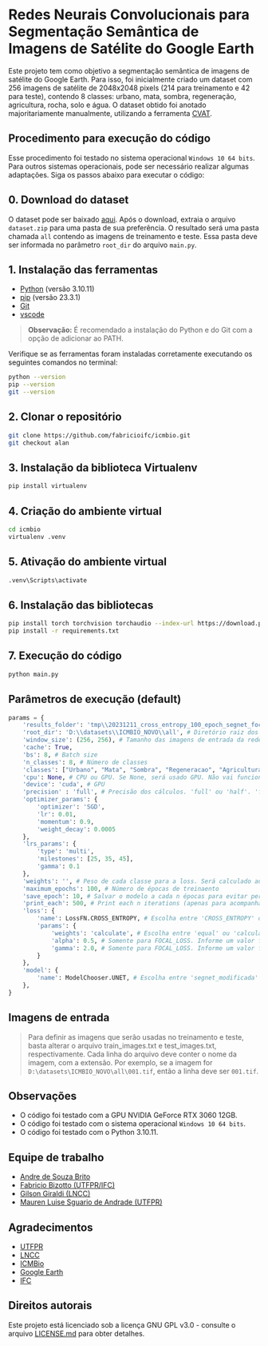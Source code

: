 # Redes Neurais Convolucionais para Segmentação Semântica de Imagens de Satélite do Google Earth

Este projeto tem como objetivo a segmentação semântica de imagens de satélite do Google Earth. Para isso, foi inicialmente criado um dataset com 256 imagens de satélite de 2048x2048 pixels (214 para treinamento e 42 para teste), contendo 8 classes: urbano, mata, sombra, regeneração, agricultura, rocha, solo e água. O dataset obtido foi anotado majoritariamente manualmente, utilizando a ferramenta [CVAT](https://github.com/opencv/cvat).

## Procedimento para execução do código

Esse procedimento foi testado no sistema operacional `Windows 10 64 bits`. Para outros sistemas operacionais, pode ser necessário realizar algumas adaptações. Siga os passos abaixo para executar o código:

## 0. Download do dataset

O dataset pode ser baixado [aqui](https://drive.google.com/file/d/1T_0pt1KxX4SYxqmsb5wnac6RYWpW5j_E/view). Após o download, extraia o arquivo `dataset.zip` para uma pasta de sua preferência. O resultado será uma pasta chamada `all` contendo as imagens de treinamento e teste. Essa pasta deve ser informada no parâmetro `root_dir` do arquivo `main.py`.

## 1. Instalação das ferramentas
 - [Python](https://www.python.org/downloads/) (versão 3.10.11)
 - [pip](https://pip.pypa.io/en/stable/installation/) (versão 23.3.1)
 - [Git](https://git-scm.com/downloads)
 - [vscode](https://code.visualstudio.com/download)

> **Observação:** É recomendado a instalação do Python e do Git com a opção de adicionar ao PATH.

Verifique se as ferramentas foram instaladas corretamente executando os seguintes comandos no terminal:

```bash
python --version
pip --version
git --version
```

## 2. Clonar o repositório

```bash
git clone https://github.com/fabricioifc/icmbio.git
git checkout alan
```

## 3. Instalação da biblioteca Virtualenv

```bash
pip install virtualenv
```

## 4. Criação do ambiente virtual

```bash
cd icmbio
virtualenv .venv
```

## 5. Ativação do ambiente virtual

```bash
.venv\Scripts\activate
```

## 6. Instalação das bibliotecas

```bash
pip install torch torchvision torchaudio --index-url https://download.pytorch.org/whl/cu117 --upgrade --force-reinstall
pip install -r requirements.txt
```

## 7. Execução do código

```bash
python main.py
```

## Parâmetros de execução (default)

```python
params = {
    'results_folder': 'tmp\\20231211_cross_entropy_100_epoch_segnet_focalloss', # Pasta onde serão salvos os resultados
    'root_dir': 'D:\\datasets\\ICMBIO_NOVO\\all', # Diretório raiz dos dados
    'window_size': (256, 256), # Tamanho das imagens de entrada da rede
    'cache': True,
    'bs': 8, # Batch size
    'n_classes': 8, # Número de classes
    'classes': ["Urbano", "Mata", "Sombra", "Regeneracao", "Agricultura", "Rocha", "Solo", "Agua"], # Nome das classes
    'cpu': None, # CPU ou GPU. Se None, será usado GPU. Não vai funcionar com CPU
    'device': 'cuda', # GPU
    'precision' : 'full', # Precisão dos cálculos. 'full' ou 'half'. 'full' é mais preciso, mas mais lento. 'half' é mais rápido, mas menos preciso. Default: 'full'
    'optimizer_params': {
        'optimizer': 'SGD',
        'lr': 0.01,
        'momentum': 0.9,
        'weight_decay': 0.0005
    },
    'lrs_params': {
        'type': 'multi',
        'milestones': [25, 35, 45],
        'gamma': 0.1
    },
    'weights': '', # Peso de cada classe para a loss. Será calculado automaticamente em seguida
    'maximum_epochs': 100, # Número de épocas de treinaento
    'save_epoch': 10, # Salvar o modelo a cada n épocas para evitar perder o treinamento caso ocorra algum erro ou queda de energia
    'print_each': 500, # Print each n iterations (apenas para acompanhar visualmente o treinamento)
    'loss': {
        'name': LossFN.CROSS_ENTROPY, # Escolha entre 'CROSS_ENTROPY' ou 'FOCAL_LOSS'
        'params': {
            'weights': 'calculate', # Escolha entre 'equal' ou 'calculate'. Se 'equal', os pesos serão iguais. Se 'calculate', os pesos serão calculados pelo arquivo `extra\weights_calculator.py`
            'alpha': 0.5, # Somente para FOCAL_LOSS. Informe um valor float. Default: 0.5
            'gamma': 2.0, # Somente para FOCAL_LOSS. Informe um valor float. Default: 2.0
        }
    },
    'model': {
        'name': ModelChooser.UNET, # Escolha entre 'segnet_modificada' ou 'unet
    },
}
```

## Imagens de entrada

> Para definir as imagens que serão usadas no treinamento e teste, basta alterar o arquivo train_images.txt e test_images.txt, respectivamente. Cada linha do arquivo deve conter o nome da imagem, com a extensão. Por exemplo, se a imagem for `D:\datasets\ICMBIO_NOVO\all\001.tif`, então a linha deve ser `001.tif`.

## Observações

- O código foi testado com a GPU NVIDIA GeForce RTX 3060 12GB.
- O código foi testado com o sistema operacional `Windows 10 64 bits`.
- O código foi testado com o Python 3.10.11.

## Equipe de trabalho

- [Andre de Souza Brito](https://www.linkedin.com/in/andr%C3%A9-de-souza-brito-4b0a62a2/)
- [Fabricio Bizotto (UTFPR/IFC)](https://www.linkedin.com/in/fabricio-bizotto-0aa27131/)
- [Gilson Giraldi (LNCC)](https://www.lncc.br/~gilson/)
- [Mauren Luise Sguario de Andrade (UTFPR)](https://www.linkedin.com/in/mauren-louise-sguario-coelho-de-andrade-3291b731/?originalSubdomain=br)

## Agradecimentos

- [UTFPR](https://portal.utfpr.edu.br/)
- [LNCC](https://www.lncc.br/)
- [ICMBio](https://www.gov.br/icmbio/pt-br)
- [Google Earth](https://www.google.com/earth/)
- [IFC](https://www.ifc.edu.br/)

## Direitos autorais

Este projeto está licenciado sob a licença GNU GPL v3.0 - consulte o arquivo [LICENSE.md](LICENSE.md) para obter detalhes.